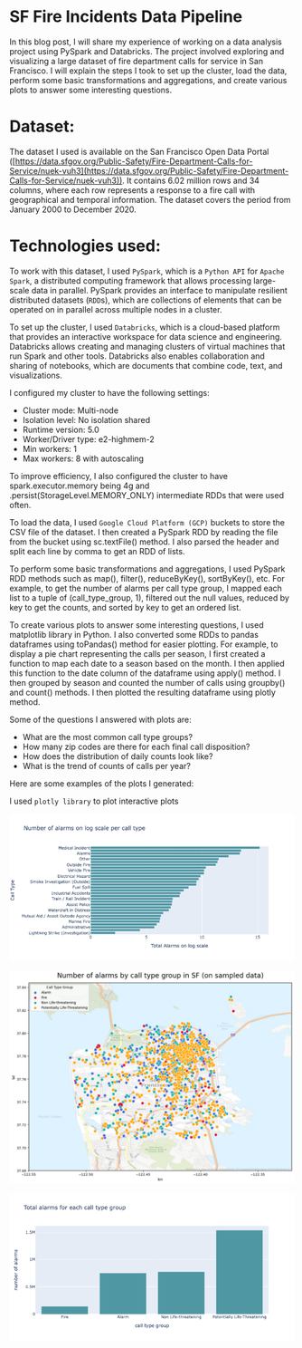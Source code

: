 # SF Fire Incidents Data Pipeline

In this blog post, I will share my experience of working on a data analysis project using PySpark and Databricks. The project involved exploring and visualizing a large dataset of fire department calls for service in San Francisco. I will explain the steps I took to set up the cluster, load the data, perform some basic transformations and aggregations, and create various plots to answer some interesting questions.

# Dataset:

The dataset I used is available on the San Francisco Open Data Portal ([https://data.sfgov.org/Public-Safety/Fire-Department-Calls-for-Service/nuek-vuh3](https://data.sfgov.org/Public-Safety/Fire-Department-Calls-for-Service/nuek-vuh3)). It contains 6.02 million rows and 34 columns, where each row represents a response to a fire call with geographical and temporal information. The dataset covers the period from January 2000 to December 2020.

# Technologies used:

To work with this dataset, I used `PySpark`, which is a `Python API` for `Apache Spark`, a distributed computing framework that allows processing large-scale data in parallel. PySpark provides an interface to manipulate resilient distributed datasets (`RDD`s), which are collections of elements that can be operated on in parallel across multiple nodes in a cluster.

To set up the cluster, I used `Databricks`, which is a cloud-based platform that provides an interactive workspace for data science and engineering. Databricks allows creating and managing clusters of virtual machines that run Spark and other tools. Databricks also enables collaboration and sharing of notebooks, which are documents that combine code, text, and visualizations.

I configured my cluster to have the following settings:

- Cluster mode: Multi-node
- Isolation level: No isolation shared
- Runtime version: 5.0
- Worker/Driver type: e2-highmem-2
- Min workers: 1
- Max workers: 8 with autoscaling

To improve efficiency, I also configured the cluster to have spark.executor.memory being 4g and .persist(StorageLevel.MEMORY_ONLY) intermediate RDDs that were used often.

To load the data, I used `Google Cloud Platform (GCP)` buckets to store the CSV file of the dataset. I then created a PySpark RDD by reading the file from the bucket using sc.textFile() method. I also parsed the header and split each line by comma to get an RDD of lists.

To perform some basic transformations and aggregations, I used PySpark RDD methods such as map(), filter(), reduceByKey(), sortByKey(), etc. For example, to get the number of alarms per call type group, I mapped each list to a tuple of (call_type_group, 1), filtered out the null values, reduced by key to get the counts, and sorted by key to get an ordered list.

To create various plots to answer some interesting questions, I used matplotlib library in Python. I also converted some RDDs to pandas dataframes using toPandas() method for easier plotting. For example, to display a pie chart representing the calls per season, I first created a function to map each date to a season based on the month. I then applied this function to the date column of the dataframe using apply() method. I then grouped by season and counted the number of calls using groupby() and count() methods. I then plotted the resulting dataframe using plotly method.

Some of the questions I answered with plots are:

- What are the most common call type groups?
- How many zip codes are there for each final call disposition?
- How does the distribution of daily counts look like?
- What is the trend of counts of calls per year?

Here are some examples of the plots I generated:

I used `plotly library` to plot interactive plots

![newplot.png](SF%20Fire%20Incidents%20Data%20Pipeline%2080fae4bff89b41d4825dff3961f68952/newplot.png)

![output1.png](SF%20Fire%20Incidents%20Data%20Pipeline%2080fae4bff89b41d4825dff3961f68952/output1.png)

![newplot1.png](SF%20Fire%20Incidents%20Data%20Pipeline%2080fae4bff89b41d4825dff3961f68952/newplot1.png)